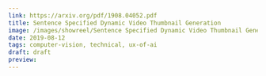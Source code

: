```yaml
---
link: https://arxiv.org/pdf/1908.04052.pdf
title: Sentence Specified Dynamic Video Thumbnail Generation
image: /images/showreel/Sentence Specified Dynamic Video Thumbnail Generation.jpg
date: 2019-08-12
tags: computer-vision, technical, ux-of-ai
draft: draft
preview:
---
```




